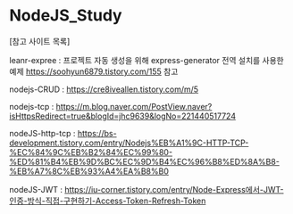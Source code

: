 # NodeJS_Study
[참고 사이트 목록]


leanr-expree : 프로젝트 자동 생성을 위해 express-generator 전역 설치를 사용한 예제
https://soohyun6879.tistory.com/155 참고

nodejs-CRUD :
https://cre8iveallen.tistory.com/m/5

nodejs-tcp : 
https://m.blog.naver.com/PostView.naver?isHttpsRedirect=true&blogId=jhc9639&logNo=221440517724

nodeJS-http-tcp : 
https://bs-development.tistory.com/entry/Nodejs%EB%A1%9C-HTTP-TCP-%EC%84%9C%EB%B2%84%EC%99%80-%ED%81%B4%EB%9D%BC%EC%9D%B4%EC%96%B8%ED%8A%B8-%EB%A7%8C%EB%93%A4%EA%B8%B0

nodeJS-JWT :
https://iu-corner.tistory.com/entry/Node-Express에서-JWT-인증-방식-직접-구현하기-Access-Token-Refresh-Token

